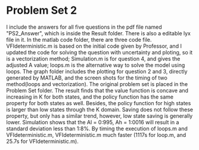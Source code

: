 # Problem Set 2

I include the answers for all five questions in the pdf file named "PS2_Answer", which is inside the Result folder. There is also a editable lyx file in it. In the matlab code folder, there are three code file. VFIdeterministic.m is based on the initial code given by Professor, and I updated the code for solving the question with uncertainty and ploting, so it is a vectorization method; Simulation.m is for question 4, and gives the adjusted A value; loops.m is the alternative way to solve the model using loops. The graph folder includes the plotting for question 2 and 3, directly generated by MATLAB, and the screen shots for the timing of two method(loops and vectorization). The original problem set is placed in the Problem Set folder.
The result finds that the value function is concave and increasing in K for both states, and the policy function has the same property for both states as well. Besides, the policy function for high states is larger than low states through the K domain. Saving does not follow these property, but only has a similar trend, however, low state saving is generally lower.
Simulation shows that the Al = 0:995, Ah = 1:0016 will result in a standard deviation less than 1:8%.
By timing the execution of loops.m and VFIdeterministic.m, VFIdeterministic.m much faster (1117s for loop.m, and 25.7s for VFIdeterministic.m).
